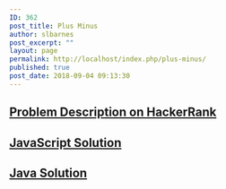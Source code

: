 ```yaml
---
ID: 362
post_title: Plus Minus
author: slbarnes
post_excerpt: ""
layout: page
permalink: http://localhost/index.php/plus-minus/
published: true
post_date: 2018-09-04 09:13:30
---
```

## <a href="https://www.hackerrank.com/challenges/plus-minus" target="_blank" rel="noopener">Problem Description on HackerRank</a>

## [JavaScript Solution][1]

## [Java Solution][2]

 [1]: /index.php/plus-minus/plus-minus-javascript
 [2]: /index.php/plus-minus/plus-minus-java